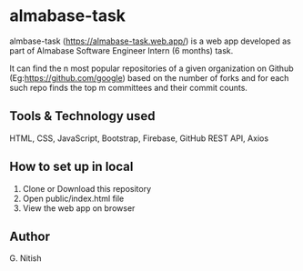 # almabase-task
almbase-task (https://almabase-task.web.app/) is a web app developed as part of Almabase Software Engineer Intern (6 months) task. 

It can find the n most popular repositories of a given organization on Github (Eg:https://github.com/google) based on the number of forks and for each such repo finds the top m committees and their commit counts. 

## Tools & Technology used
HTML, CSS, JavaScript, Bootstrap, Firebase, GitHub REST API, Axios

## How to set up in local
1. Clone or Download this repository
2. Open public/index.html file
3. View the web app on browser

## Author
G. Nitish
